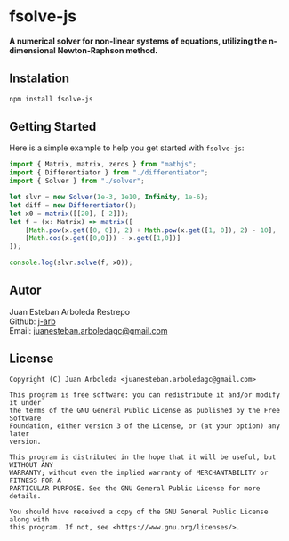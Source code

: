 # fsolve-js
**A numerical solver for non-linear systems of equations, utilizing the n-dimensional Newton-Raphson method.**<br>

## Instalation
```sh
npm install fsolve-js
```

## Getting Started
Here is a simple example to help you get started with `fsolve-js`:
```ts
import { Matrix, matrix, zeros } from "mathjs";
import { Differentiator } from "./differentiator";
import { Solver } from "./solver";

let slvr = new Solver(1e-3, 1e10, Infinity, 1e-6);
let diff = new Differentiator();
let x0 = matrix([[20], [-2]]);
let f = (x: Matrix) => matrix([
    [Math.pow(x.get([0, 0]), 2) + Math.pow(x.get([1, 0]), 2) - 10],
    [Math.cos(x.get([0,0])) - x.get([1,0])]
]);

console.log(slvr.solve(f, x0));
```

## Autor
Juan Esteban Arboleda Restrepo<br>
Github: [j-arb](https://github.com/j-arb)<br>
Email: [juanesteban.arboledagc@gmail.com](mailto:juanesteban.arboledagc@gmail.com)

## License
```
Copyright (C) Juan Arboleda <juanesteban.arboledagc@gmail.com>

This program is free software: you can redistribute it and/or modify it under
the terms of the GNU General Public License as published by the Free Software
Foundation, either version 3 of the License, or (at your option) any later
version.

This program is distributed in the hope that it will be useful, but WITHOUT ANY
WARRANTY; without even the implied warranty of MERCHANTABILITY or FITNESS FOR A
PARTICULAR PURPOSE. See the GNU General Public License for more details.

You should have received a copy of the GNU General Public License along with
this program. If not, see <https://www.gnu.org/licenses/>.
```
